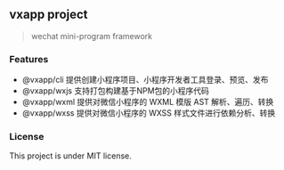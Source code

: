 ## vxapp project

> wechat mini-program framework

### Features

+ @vxapp/cli 提供创建小程序项目、小程序开发者工具登录、预览、发布
+ @vxapp/wxjs 支持打包构建基于NPM包的小程序代码
+ @vxapp/wxml 提供对微信小程序的 WXML 模版 AST 解析、遍历、转换
+ @vxapp/wxss 提供对微信小程序的 WXSS 样式文件进行依赖分析、转换

### License

This project is under MIT license.